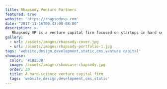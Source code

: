 ```yaml
---
title: Rhapsody Venture Partners
featured: true
website: 'https://rhapsodyvp.com'
date: "2017-11-16T09:42:00-08:00"
description: >-
   Rhapsody VP is a venture capital firm focused on startups in hard science industries. The project involved the design of a new website to showcase their portfolio of companies and archive of news articles. This website uses Jekyll as a static site generator and Netlify CMS for content management.  
gallery:
  - url: /assets/images/rhapsody-cover.jpg
  - url: /assets/images/rhapsody-portfolio-1.jpg
tags: 'website,design,development,static,cms,venture capital'
showcase:
  color: '#182538'
  image: /assets/images/showcase-rhapsody.jpg
  order: 20
  title: A hard-science venture capital firm
  tags: 'website,design,development,cms,static'
---
```


